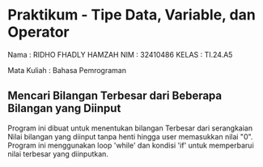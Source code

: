 # Praktikum - Tipe Data, Variable, dan Operator

Nama  : RIDHO FHADLY HAMZAH
NIM   : 32410486
KELAS : TI.24.A5

Mata Kuliah : Bahasa Pemrograman

## Mencari Bilangan Terbesar dari Beberapa Bilangan yang Diinput
Program ini dibuat untuk menentukan bilangan Terbesar dari serangkaian Nilai bilangan yang diinput tanpa henti hingga user memasukkan nilai "0".
Program ini menggunakan loop 'while' dan kondisi 'if' untuk memperbarui nilai terbesar yang diinputkan.
